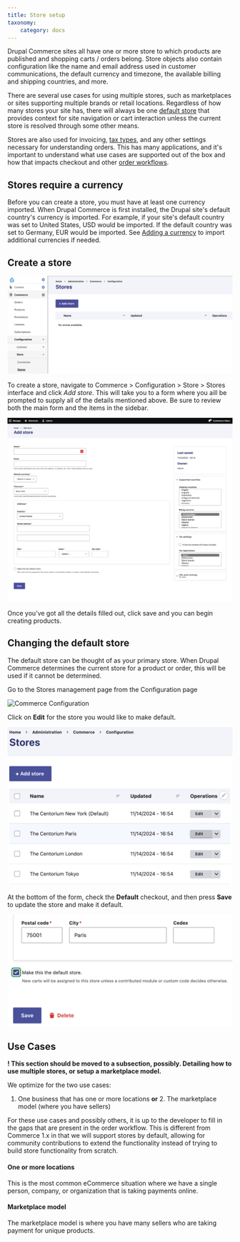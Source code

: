 ```yaml
---
title: Store setup
taxonomy:
    category: docs
---
```


Drupal Commerce sites all have one or more store to which products are published and shopping carts / orders belong. Store objects also contain configuration like the name and email address used in customer communications, the default currency and timezone, the available billing and shipping countries, and more.

There are several use cases for using multiple stores, such as marketplaces or sites supporting multiple brands or retail locations. Regardless of how many stores your site has, there will always be one [default store](#changing-the-default-store) that provides context for site navigation or cart interaction unless the current store is resolved through some other means.

Stores are also used for invoicing, [tax types](./taxes.md), and any other settings necessary for understanding orders. This has many applications, and it's important to understand what use cases are supported out of the box and how that impacts checkout and other [order workflows](./orders.md).

## Stores require a currency

Before you can create a store, you must have at least one currency imported. When Drupal Commerce is first installed, the Drupal site's default country's currency is imported. For example, if your site's default country was set to United States, USD would be imported. If the default country was set to Germany, EUR would be imported. See [Adding a currency](./currencies.md#adding-a-new-currency) to import additional currencies if needed.

## Create a store

![Store page](./images/store-landing-page2.png)

To create a store, navigate to Commerce > Configuration > Store > Stores interface and click <em>Add store</em>. This will take you to a form where you aill be prompted to supply all of the details mentioned above. Be sure to review both the main form and the items in the sidebar.

![Store create](./images/store-add.png)

Once you’ve got all the details filled out, click save and you can begin creating products.

## Changing the default store

The default store can be thought of as your primary store. When Drupal Commerce determines the current store for a product or order, this will be used if it cannot be determined.

Go to the Stores management page from the Configuration page

![Commerce Configuration](./images/configuration-store.png)

Click on **Edit** for the store you would like to make default.

![Edit store](./images/stores-edit-a-store.png)

At the bottom of the form, check the **Default** checkout, and then press **Save** to update the store and make it default.

![Make default](./images/edit-store-check-default.png)

## Use Cases

**! This section should be moved to a subsection, possibly. Detailing how to use multiple stores, or setup a marketplace model.**

We optimize for the two use cases:

1. One business that has one or more locations **or** 2. The marketplace model (where you have sellers)

For these use cases and possibly others, it is up to the developer to
fill in the gaps that are present in the order workflow. This is
different from Commerce 1.x in that we will support stores by default,
allowing for community contributions to extend the functionality instead
of trying to build store functionality from scratch.

#### One or more locations

This is the most common eCommerce situation where we have a single
person, company, or organization that is taking payments online.

#### Marketplace model

The marketplace model is where you have many sellers who are taking
payment for unique products.
